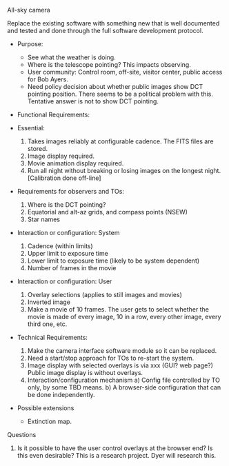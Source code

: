 All-sky camera

Replace the existing software with something new that is well documented and tested and done through the full software development protocol.

* Purpose:
  - See what the weather is doing.
  - Where is the telescope pointing?  This impacts observing.
  - User community: Control room, off-site, visitor center, public access for Bob Ayers.
  - Need policy decision about whether public images show DCT pointing position.
      There seems to be a political problem with this.  Tentative answer is not to show DCT pointing.

* Functional Requirements:
 * Essential:
    1. Takes images reliably at configurable cadence.  The FITS files are stored.
    2. Image display required.
    3. Movie animation display required.
    4. Run all night without breaking or losing images on the longest night.
       [Calibration done off-line]
  * Requirements for observers and TOs:  
    1. Where is the DCT pointing?
    2. Equatorial and alt-az grids, and compass points (NSEW)
    3. Star names
  * Interaction or configuration: System
    1. Cadence (within limits)
    2. Upper limit to exposure time 
    3. Lower limit to exposure time (likely to be system dependent)
    4. Number of frames in the movie
  * Interaction or configuration: User
    1. Overlay selections (applies to still images and movies)
    2. Inverted image
    3. Make a movie of 10 frames.  The user gets to select whether the movie is
        made of every image, 10 in a row, every other image, every third one, etc.
  
* Technical Requirements:
  1. Make the camera interface software module so it can be replaced.
  2. Need a start/stop approach for TOs to re-start the system.
  3. Image display with selected overlays is via xxx (GUI? web page?)
    Public image display is without overlays.
  4. Interaction/configuration mechanism
    a) Config file controlled by TO only, by some TBD means.
    b) A browser-side configuration that can be done independently.

* Possible extensions
  - Extinction map.
  
Questions
1. Is it possible to have the user control overlays at the browser end?  Is this even
   desirable?  This is a research project.  Dyer will research this. 
